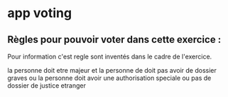 # app voting

## Règles pour pouvoir voter dans cette exercice :

<p>Pour information c'est regle sont inventés dans le cadre de l'exercice.</p>

la personne doit etre majeur et
la personne de doit pas avoir de dossier graves ou
la personne doit avoir une authorisation speciale ou
pas de dossier de justice etranger
